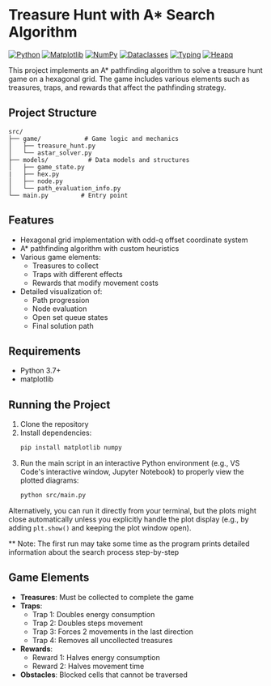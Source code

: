 # Treasure Hunt with A\* Search Algorithm

[![Python](https://img.shields.io/badge/Python-3776AB?style=for-the-badge&logo=python&logoColor=white)](https://www.python.org/)
[![Matplotlib](https://img.shields.io/badge/Matplotlib-3.8+-blueviolet?style=for-the-badge)](https://matplotlib.org/)
[![NumPy](https://img.shields.io/badge/NumPy-013243?style=for-the-badge&logo=numpy&logoColor=white)](https://numpy.org/)
[![Dataclasses](https://img.shields.io/badge/Dataclasses-Builtin%20Module-informational?style=for-the-badge)](https://docs.python.org/3/library/dataclasses.html)
[![Typing](https://img.shields.io/badge/Typing-Builtin%20Module-informational?style=for-the-badge)](https://docs.python.org/3/library/typing.html)
[![Heapq](https://img.shields.io/badge/Heapq-Builtin%20Module-informational?style=for-the-badge)](https://docs.python.org/3/library/heapq.html)

This project implements an A\* pathfinding algorithm to solve a treasure hunt game on a hexagonal grid. The game includes various elements such as treasures, traps, and rewards that affect the pathfinding strategy.

## Project Structure

```
src/
├── game/            # Game logic and mechanics
│   ├── treasure_hunt.py
│   └── astar_solver.py
├── models/           # Data models and structures
│   ├── game_state.py
|   ├── hex.py
│   ├── node.py
│   └── path_evaluation_info.py
└── main.py         # Entry point

```

## Features

- Hexagonal grid implementation with odd-q offset coordinate system
- A\* pathfinding algorithm with custom heuristics
- Various game elements:
  - Treasures to collect
  - Traps with different effects
  - Rewards that modify movement costs
- Detailed visualization of:
  - Path progression
  - Node evaluation
  - Open set queue states
  - Final solution path

## Requirements

- Python 3.7+
- matplotlib

## Running the Project

1. Clone the repository
2. Install dependencies:
   ```bash
   pip install matplotlib numpy
   ```
3. Run the main script in an interactive Python environment (e.g., VS Code's interactive window, Jupyter Notebook) to properly view the plotted diagrams:
   ```bash
   python src/main.py
   ```

Alternatively, you can run it directly from your terminal, but the plots might close automatically unless you explicitly handle the plot display (e.g., by adding `plt.show()` and keeping the plot window open).

** Note: The first run may take some time as the program prints detailed information about the search process step-by-step

## Game Elements

- **Treasures**: Must be collected to complete the game
- **Traps**:
  - Trap 1: Doubles energy consumption
  - Trap 2: Doubles steps movement
  - Trap 3: Forces 2 movements in the last direction
  - Trap 4: Removes all uncollected treasures
- **Rewards**:
  - Reward 1: Halves energy consumption
  - Reward 2: Halves movement time
- **Obstacles**: Blocked cells that cannot be traversed
